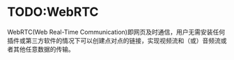 # TODO:WebRTC

WebRTC(Web Real-Time Communication)即网页及时通信，用户无需安装任何插件或第三方软件的情况下可以创建点对点的链接，实现视频流和（或）音频流或者其他任意数据的传输。
